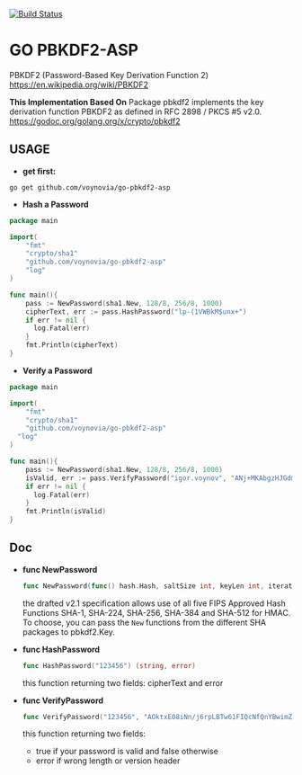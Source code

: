 [![Build Status](https://travis-ci.org/wuriyanto48/go-pbkdf2.svg?branch=master)](https://travis-ci.org/wuriyanto48/go-pbkdf2)

# GO PBKDF2-ASP

PBKDF2 (Password-Based Key Derivation Function 2) https://en.wikipedia.org/wiki/PBKDF2

**This Implementation Based On**
Package pbkdf2 implements the key derivation function PBKDF2 as defined in RFC 2898 / PKCS #5 v2.0.
https://godoc.org/golang.org/x/crypto/pbkdf2

## USAGE

- **get first:**

```shell
go get github.com/voynovia/go-pbkdf2-asp
```

- **Hash a Password**
```go
package main

import(
	"fmt"
	"crypto/sha1"
	"github.com/voynovia/go-pbkdf2-asp"
    "log"
)

func main(){
    pass := NewPassword(sha1.New, 128/8, 256/8, 1000)
    cipherText, err := pass.HashPassword("lp-(1VWBkM$unx+")
    if err != nil {
      log.Fatal(err)
    }
	fmt.Println(cipherText)
}
```

- **Verify a Password**
```go
package main

import(
	"fmt"
	"crypto/sha1"
    "github.com/voynovia/go-pbkdf2-asp"
  "log"
)

func main(){
    pass := NewPassword(sha1.New, 128/8, 256/8, 1000)
    isValid, err := pass.VerifyPassword("igor.voynov", "ANj+MKAbgzHJGdmuFiY1AvZRX2pNUBZtvHBJhcgDSdwHKyVyj3CSl0RQDO0ndZlcLw==")
    if err != nil {
      log.Fatal(err)
    }
    fmt.Println(isValid)
}
```

## Doc

- **func NewPassword**
  ```go
  func NewPassword(func() hash.Hash, saltSize int, keyLen int, iterations int) *Password
  ```
  the drafted v2.1 specification allows use of all five FIPS Approved
  Hash Functions SHA-1, SHA-224, SHA-256, SHA-384 and SHA-512 for HMAC. To
  choose, you can pass the `New` functions from the different SHA packages to
  pbkdf2.Key.

- **func HashPassword**
  ```go
  func HashPassword("123456") (string, error)
  ```
  this function returning two fields: cipherText and error

- **func VerifyPassword**
  ```go
  func VerifyPassword("123456", "AOktxE08iNn/j6rpLBTw61FIQcNfQnYBwimZ/gtqHsWqhH2m0QMTa6FrqbC+OcWKEw==") (bool, error)
  ```
  this function returning two fields: 
  - true if your password is valid and false otherwise 
  - error if wrong length or version header
  

